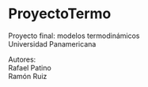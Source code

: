 # ProyectoTermo
Proyecto final: modelos termodinámicos <br>
Universidad Panamericana <br>

Autores: <br>
Rafael Patino <br>
Ramón Ruiz
